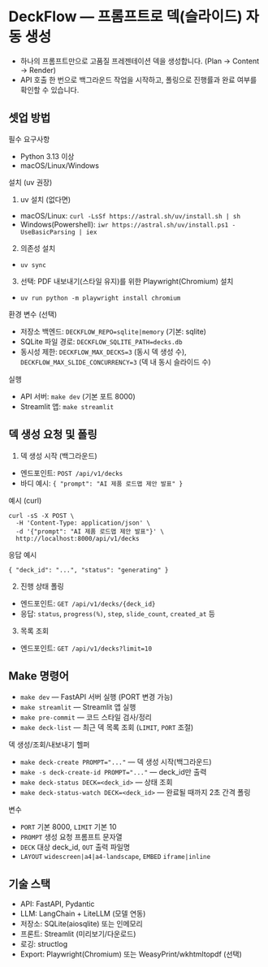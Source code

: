# DeckFlow — 프롬프트로 덱(슬라이드) 자동 생성

- 하나의 프롬프트만으로 고품질 프레젠테이션 덱을 생성합니다. (Plan → Content → Render)
- API 호출 한 번으로 백그라운드 작업을 시작하고, 폴링으로 진행률과 완료 여부를 확인할 수 있습니다.

## 셋업 방법

필수 요구사항
- Python 3.13 이상
- macOS/Linux/Windows

설치 (uv 권장)
1) uv 설치 (없다면)
- macOS/Linux: `curl -LsSf https://astral.sh/uv/install.sh | sh`
- Windows(Powershell): `iwr https://astral.sh/uv/install.ps1 -UseBasicParsing | iex`

2) 의존성 설치
- `uv sync`

3) 선택: PDF 내보내기(스타일 유지)를 위한 Playwright(Chromium) 설치
- `uv run python -m playwright install chromium`

환경 변수 (선택)
- 저장소 백엔드: `DECKFLOW_REPO=sqlite|memory` (기본: sqlite)
- SQLite 파일 경로: `DECKFLOW_SQLITE_PATH=decks.db`
- 동시성 제한: `DECKFLOW_MAX_DECKS=3` (동시 덱 생성 수), `DECKFLOW_MAX_SLIDE_CONCURRENCY=3` (덱 내 동시 슬라이드 수)

실행
- API 서버: `make dev` (기본 포트 8000)
- Streamlit 앱: `make streamlit`

## 덱 생성 요청 및 폴링

1) 덱 생성 시작 (백그라운드)
- 엔드포인트: `POST /api/v1/decks`
- 바디 예시: `{ "prompt": "AI 제품 로드맵 제안 발표" }`

예시 (curl)
```
curl -sS -X POST \
  -H 'Content-Type: application/json' \
  -d '{"prompt": "AI 제품 로드맵 제안 발표"}' \
  http://localhost:8000/api/v1/decks
```
응답 예시
```
{ "deck_id": "...", "status": "generating" }
```

2) 진행 상태 폴링
- 엔드포인트: `GET /api/v1/decks/{deck_id}`
- 응답: `status`, `progress(%)`, `step`, `slide_count`, `created_at` 등

3) 목록 조회
- 엔드포인트: `GET /api/v1/decks?limit=10`

## Make 명령어

- `make dev` — FastAPI 서버 실행 (PORT 변경 가능)
- `make streamlit` — Streamlit 앱 실행
- `make pre-commit` — 코드 스타일 검사/정리
- `make deck-list` — 최근 덱 목록 조회 (`LIMIT`, `PORT` 조절)

덱 생성/조회/내보내기 헬퍼
- `make deck-create PROMPT="..."` — 덱 생성 시작(백그라운드)
- `make -s deck-create-id PROMPT="..."` — deck_id만 출력
- `make deck-status DECK=<deck_id>` — 상태 조회
- `make deck-status-watch DECK=<deck_id>` — 완료될 때까지 2초 간격 폴링

변수
- `PORT` 기본 8000, `LIMIT` 기본 10
- `PROMPT` 생성 요청 프롬프트 문자열
- `DECK` 대상 deck_id, `OUT` 출력 파일명
- `LAYOUT` `widescreen|a4|a4-landscape`, `EMBED` `iframe|inline`

## 기술 스택

- API: FastAPI, Pydantic
- LLM: LangChain + LiteLLM (모델 연동)
- 저장소: SQLite(aiosqlite) 또는 인메모리
- 프론트: Streamlit (미리보기/다운로드)
- 로깅: structlog
- Export: Playwright(Chromium) 또는 WeasyPrint/wkhtmltopdf (선택)
